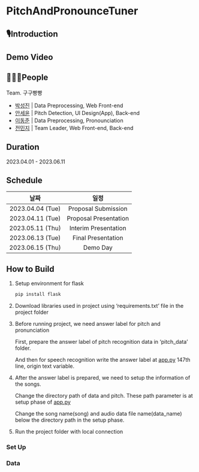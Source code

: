 # PitchAndPronounceTuner
## 🎙️Introduction

## Demo Video

## 🧑🏻‍💻People
Team. 구구빵빵
- [박성진](https://github.com/sjpark0070) | Data Preprocessing, Web Front-end
- [안세윤](https://github.com/yunniya097) | Pitch Detection, UI Design(App), Back-end
- [이동준](https://github.com/dongjun0207) | Data Preprocessing, Pronounciation
- [전민지](https://github.com/minji9924) | Team Leader, Web Front-end, Back-end

## Duration
2023.04.01 - 2023.06.11

## Schedule
|날짜|일정|
|:-----:|:-----:|
|2023.04.04 (Tue) | Proposal Submission |
|2023.04.11 (Tue) | Proposal Presentation |
|2023.05.11 (Thu) | Interim Presentation |
|2023.06.13 (Tue) | Final Presentation |
|2023.06.15 (Thu) | Demo Day |

## How to Build
1) Setup environment for flask
   
   ```bash
   pip install flask
   ``` 

2) Download libraries used in project using ‘requirements.txt’ file in the project folder
   

3) Before running project, we need answer label for pitch and pronunciation 

   First, prepare the answer label of pitch recognition data in ‘pitch_data’ folder. 

   And then for speech recognition write the answer label at [app.py](http://app.py) 147th line, origin text variable.

4) After the answer label is prepared, we need to setup the information of the songs.

   Change the directory path of data and pitch. These path parameter is at setup phase of [app.py](http://app.py)

   Change the song name(song) and audio data file name(data_name) below the directory path in the setup phase.

5) Run the project folder with local connection

### Set Up

### Data

